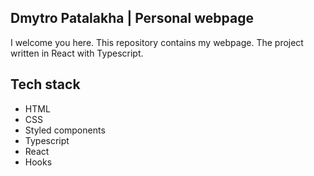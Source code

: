 ## Dmytro Patalakha | Personal webpage

I welcome you here. This repository contains my webpage.
The project written in React with Typescript.

## Tech stack
  - HTML
  - CSS
  - Styled components
  - Typescript
  - React
  - Hooks


